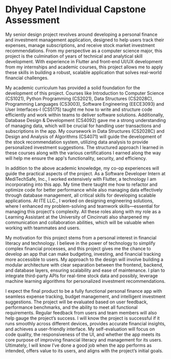 # Dhyey Patel Individual Capstone Assessment

My senior design project revolves around developing a personal finance and investment management application, designed to help users track their expenses, manage subscriptions, and receive stock market investment recommendations. From my perspective as a computer science major, this project is the culmination of years of technical and analytical skill development. With experience in Flutter and front-end UI/UX development from my internships and academic courses, this project allows me to apply these skills in building a robust, scalable application that solves real-world financial challenges.

My academic curriculum has provided a solid foundation for the development of this project. Courses like Introduction to Computer Science (CS1021), Python Programming (CS2021), Data Structures (CS2028C), Programming Languages (CS3003), Software Engineering (EECE3093) and User Interfaces-I (CS5175) taught me how to write and structure code efficiently and work within teams to deliver software solutions. Additionally, Database Design & Development (CS4092) gave me a strong understanding of managing data, which will be crucial for handling user transactions and subscriptions in the app. My coursework in Data Structures (CS2028C) and Design and Analysis of Algorithms (CS4071) will guide the development of the stock recommendation system, utilizing data analysis to provide personalized investment suggestions. The structured approach I learned in these courses along with the various certifications I earned along the way will help me ensure the app's functionality, security, and efficiency.

In addition to the above academic knowledge, my co-op experiences will guide the practical aspects of the project. As a Software Developer Intern at MediTechSafe, Inc., I worked extensively with Flutter, a technology I am incorporating into this app. My time there taught me how to refactor and optimize code for better performance while also managing data effectively through database management, all critical skills for developing scalable applications. At ITE LLC., I worked on designing engineering solutions, where I enhanced my problem-solving and teamwork skills—essential for managing this project's complexity. All these roles along with my role as a Learning Assistant at the University of Cincinnati also sharpened my communication and collaboration abilities, which will be valuable when working with teammates and users.

My motivation for this project stems from a personal interest in financial literacy and technology. I believe in the power of technology to simplify complex financial processes, and this project gives me the chance to develop an app that can make budgeting, investing, and financial tracking more accessible to users. My approach to the design will involve building a modular architecture with clear separation between the frontend, backend, and database layers, ensuring scalability and ease of maintenance. I plan to integrate third-party APIs for real-time stock data and possibly, leverage machine learning algorithms for personalized investment recommendations.

I expect the final product to be a fully functional personal finance app with seamless expense tracking, budget management, and intelligent investment suggestions. The project will be evaluated based on user feedback, performance benchmarks, and the ability to meet all functional requirements. Regular feedback from users and team members will also help gauge the project’s success. I will know the project is successful if it runs smoothly across different devices, provides accurate financial insights, and achieves a user-friendly interface. My self-evaluation will focus on code quality, the responsiveness of the UI, and whether the app meets its core purpose of improving financial literacy and management for its users. Ultimately, I will know I’ve done a good job when the app performs as intended, offers value to its users, and aligns with the project’s initial goals.
